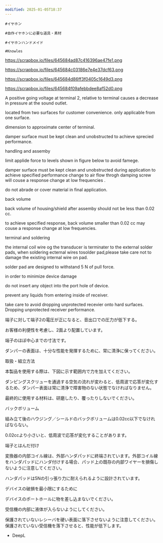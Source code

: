 ```yaml
---
modified: 2025-01-05T18:37
---
```

  

`#イヤホン`

`#自作イヤホンに必要な道具・素材`

`#イヤホンハンドメイド`

`#Knowles`

https://scrapbox.io/files/645684ad87c416396ae47fe1.png

https://scrapbox.io/files/645684c03186e7e4e37dcf63.png

https://scrapbox.io/files/645684d86ff3f0405c1649d3.png

https://scrapbox.io/files/645684f09afebbdee8af52d0.png

A positive going voltage at terminal 2, relative to terminal causes a decrease in pressure at the sound outlet.

located from two surfaces for customer convenience. only applicable from one surface.

dimension to approximate center of terminal.

damper surface must be kept clean and unobstructed to achieve sprecied performance.

handling and assemby

limit applide force to levels shown in figure below to avoid famege.

damper surface must be kept clean and unobstructed during application to achieve specified performance change to air flow throgh damping screw will couse a response change at low frequencies .

do not abrade or cover material in final application.

back volume

back volume of housing/shield after assemby should not be less than 0.02 cc.

to achieve specified response, back volume smaller than 0.02 cc may couse a response change at low frequencies.

terminal and soldering

the internal coil wire og the transducer is terminater to the external solder pads, when soldering ecternal wires tosolder pad,please take care not to damage the existing internal wire on pad.

solder pad are designed to withstand 5 N of pull force.

in order to minimize device damage

do not insert any object into the port hole of device.

prevent any liquids from entering inside of receiver.

take care to avoid dropping unprotected recevier onto hard surfaces. Dropping unprotected receiver performance.

端子に対して端子2の電圧が正になると、音出口での圧力が低下する。

お客様の利便性を考慮し、2面より配置しています。

端子のほぼ中心までの寸法です。

ダンパーの表面は、十分な性能を発揮するために、常に清浄に保ってください。

取扱・組立方法

本製品を使用する際は、下図に示す範囲内で力を加えてください。

ダンピングスクリューを通過する空気の流れが変わると、低周波で応答が変化するため、ダンパー表面は常に清浄で障害物のない状態でなければなりません。

最終的に使用する材料は、研磨したり、覆ったりしないでください。

バックボリューム

組み立て後のハウジング／シールドのバックボリュームは0.02cc以下でなければならない。

0.02ccより小さいと、低周波で応答が変化することがあります。

端子とはんだ付け

変換器の内部コイル線は、外部ハンダパッドに終端されています。外部コイル線をハンダパッドにハンダ付けする場合、パッド上の既存の内部ワイヤーを損傷しないように注意してください。

ハンダパッドは5Nの引っ張り力に耐えられるように設計されています。

デバイスの破損を最小限にするために

デバイスのポートホールに物を差し込まないでください。

受信機の内部に液体が入らないようにしてください。

保護されていないレシーバを硬い表面に落下させないように注意してください。保護されていない受信機を落下させると、性能が低下します。

- DeepL